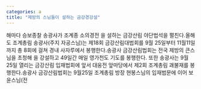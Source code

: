 ```yaml
---
categories: a
title: "제방의 스님들이 설하는 금강경강설"
---
```

해마다 승보종찰 송광사가 조계종 소의경전 을 설하는 금강산림 야단법석을 펼친다.올해도 조계총림 송광사(주지 자공스님)는 제18회 금강산림대법회를 9월 25일부터 11월11일까지 총 8회에 걸쳐 경내 사자루에서 봉행한다.송광사 금강산림법회는 전국 제방의 큰스님을 초청해 을 강설하고 49일간 매일 영가천도 기도를 봉행한다. 또한 송광사는 9월 25일 열리는 금강산림 입재법회에 앞서 대웅전 앞마당에서 제2회 조계총림 괘불재를 봉행한다.송광사 금강산림법회는 9월25일 조계총림 방장 현봉스님의 입재법문에 이어 보윤스님(전